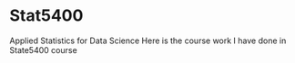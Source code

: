 # Stat5400
Applied Statistics for Data Science 
Here is the course work I have done in State5400 course
